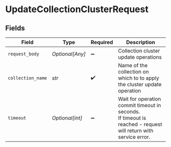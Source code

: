 # UpdateCollectionClusterRequest


## Fields

| Field                                                                                                           | Type                                                                                                            | Required                                                                                                        | Description                                                                                                     |
| --------------------------------------------------------------------------------------------------------------- | --------------------------------------------------------------------------------------------------------------- | --------------------------------------------------------------------------------------------------------------- | --------------------------------------------------------------------------------------------------------------- |
| `request_body`                                                                                                  | *Optional[Any]*                                                                                                 | :heavy_minus_sign:                                                                                              | Collection cluster update operations                                                                            |
| `collection_name`                                                                                               | *str*                                                                                                           | :heavy_check_mark:                                                                                              | Name of the collection on which to to apply the cluster update operation                                        |
| `timeout`                                                                                                       | *Optional[int]*                                                                                                 | :heavy_minus_sign:                                                                                              | Wait for operation commit timeout in seconds. <br/>If timeout is reached - request will return with service error.<br/> |